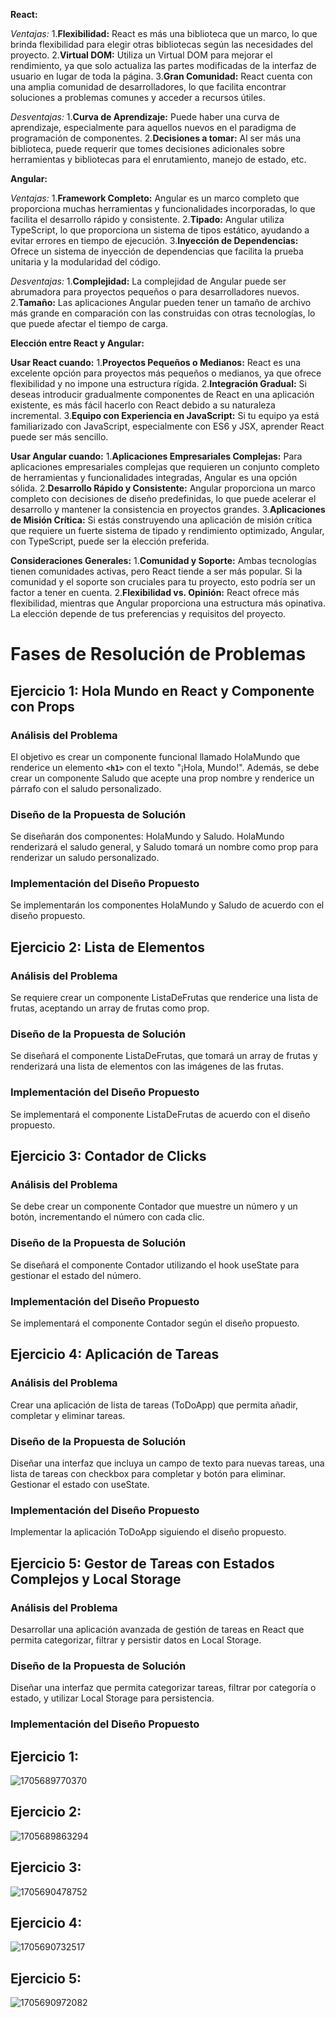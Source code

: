 **React:**

*Ventajas:*
1.**Flexibilidad:** React es más una biblioteca que un marco, lo que brinda flexibilidad para elegir otras bibliotecas según las necesidades del proyecto.
2.**Virtual DOM:** Utiliza un Virtual DOM para mejorar el rendimiento, ya que solo actualiza las partes modificadas de la interfaz de usuario en lugar de toda la página.
3.**Gran Comunidad:** React cuenta con una amplia comunidad de desarrolladores, lo que facilita encontrar soluciones a problemas comunes y acceder a recursos útiles.

*Desventajas:*
1.**Curva de Aprendizaje:** Puede haber una curva de aprendizaje, especialmente para aquellos nuevos en el paradigma de programación de componentes.
2.**Decisiones a tomar:** Al ser más una biblioteca, puede requerir que tomes decisiones adicionales sobre herramientas y bibliotecas para el enrutamiento, manejo de estado, etc.

**Angular:**

*Ventajas:*
1.**Framework Completo:** Angular es un marco completo que proporciona muchas herramientas y funcionalidades incorporadas, lo que facilita el desarrollo rápido y consistente.
2.**Tipado:** Angular utiliza TypeScript, lo que proporciona un sistema de tipos estático, ayudando a evitar errores en tiempo de ejecución.
3.**Inyección de Dependencias:** Ofrece un sistema de inyección de dependencias que facilita la prueba unitaria y la modularidad del código.

*Desventajas:*
1.**Complejidad:** La complejidad de Angular puede ser abrumadora para proyectos pequeños o para desarrolladores nuevos.
2.**Tamaño:** Las aplicaciones Angular pueden tener un tamaño de archivo más grande en comparación con las construidas con otras tecnologías, lo que puede afectar el tiempo de carga.

**Elección entre React y Angular:**

**Usar React cuando:**
1.**Proyectos Pequeños o Medianos:** React es una excelente opción para proyectos más pequeños o medianos, ya que ofrece flexibilidad y no impone una estructura rígida.
2.**Integración Gradual:** Si deseas introducir gradualmente componentes de React en una aplicación existente, es más fácil hacerlo con React debido a su naturaleza incremental.
3.**Equipo con Experiencia en JavaScript:** Si tu equipo ya está familiarizado con JavaScript, especialmente con ES6 y JSX, aprender React puede ser más sencillo.

**Usar Angular cuando:**
1.**Aplicaciones Empresariales Complejas:** Para aplicaciones empresariales complejas que requieren un conjunto completo de herramientas y funcionalidades integradas, Angular es una opción sólida.
2.**Desarrollo Rápido y Consistente:** Angular proporciona un marco completo con decisiones de diseño predefinidas, lo que puede acelerar el desarrollo y mantener la consistencia en proyectos grandes.
3.**Aplicaciones de Misión Crítica:** Si estás construyendo una aplicación de misión crítica que requiere un fuerte sistema de tipado y rendimiento optimizado, Angular, con TypeScript, puede ser la elección preferida.

**Consideraciones Generales:**
1.**Comunidad y Soporte:** Ambas tecnologías tienen comunidades activas, pero React tiende a ser más popular. Si la comunidad y el soporte son cruciales para tu proyecto, esto podría ser un factor a tener en cuenta.
2.**Flexibilidad vs. Opinión:** React ofrece más flexibilidad, mientras que Angular proporciona una estructura más opinativa. La elección depende de tus preferencias y requisitos del proyecto.



# Fases de Resolución de Problemas

## Ejercicio 1: Hola Mundo en React y Componente con Props

### Análisis del Problema

El objetivo es crear un componente funcional llamado HolaMundo que renderice un elemento **`<h1>`** con el texto "¡Hola, Mundo!". Además, se debe crear un componente Saludo que acepte una prop nombre y renderice un párrafo con el saludo personalizado.

### Diseño de la Propuesta de Solución

Se diseñarán dos componentes: HolaMundo y Saludo. HolaMundo renderizará el saludo general, y Saludo tomará un nombre como prop para renderizar un saludo personalizado.

### Implementación del Diseño Propuesto

Se implementarán los componentes HolaMundo y Saludo de acuerdo con el diseño propuesto.

## Ejercicio 2: Lista de Elementos

### Análisis del Problema

Se requiere crear un componente ListaDeFrutas que renderice una lista de frutas, aceptando un array de frutas como prop.

### Diseño de la Propuesta de Solución

Se diseñará el componente ListaDeFrutas, que tomará un array de frutas y renderizará una lista de elementos con las imágenes de las frutas.

### Implementación del Diseño Propuesto

Se implementará el componente ListaDeFrutas de acuerdo con el diseño propuesto.

## Ejercicio 3: Contador de Clicks

### Análisis del Problema

Se debe crear un componente Contador que muestre un número y un botón, incrementando el número con cada clic.

### Diseño de la Propuesta de Solución

Se diseñará el componente Contador utilizando el hook useState para gestionar el estado del número.

### Implementación del Diseño Propuesto

Se implementará el componente Contador según el diseño propuesto.

## Ejercicio 4: Aplicación de Tareas

### Análisis del Problema

Crear una aplicación de lista de tareas (ToDoApp) que permita añadir, completar y eliminar tareas.

### Diseño de la Propuesta de Solución

Diseñar una interfaz que incluya un campo de texto para nuevas tareas, una lista de tareas con checkbox para completar y botón para eliminar. Gestionar el estado con useState.

### Implementación del Diseño Propuesto

Implementar la aplicación ToDoApp siguiendo el diseño propuesto.

## Ejercicio 5: Gestor de Tareas con Estados Complejos y Local Storage

### Análisis del Problema

Desarrollar una aplicación avanzada de gestión de tareas en React que permita categorizar, filtrar y persistir datos en Local Storage.

### Diseño de la Propuesta de Solución

Diseñar una interfaz que permita categorizar tareas, filtrar por categoría o estado, y utilizar Local Storage para persistencia.

### Implementación del Diseño Propuesto


## Ejercicio 1:

![1705689770370](image/README/1705689770370.png)

## Ejercicio 2:

![1705689863294](image/README/1705689863294.png)

## Ejercicio 3:

![1705690478752](image/README/1705690478752.png)

## Ejercicio 4:

![1705690732517](image/README/1705690732517.png)


## Ejercicio 5:

![1705690972082](image/README/1705690972082.png)
